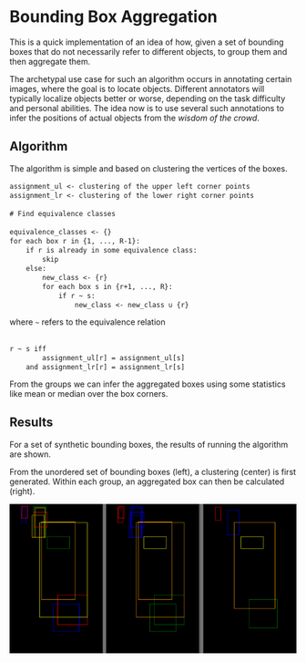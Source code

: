 # Bounding Box Aggregation

This is a quick implementation of an idea of how, given a set of bounding boxes that do not necessarily refer to different objects, to group them and then aggregate them.

The archetypal use case for such an algorithm occurs in annotating certain images, where the goal is to locate objects. Different annotators will typically localize objects better or worse, depending on the task difficulty and personal abilities. The idea now is to use several such annotations to infer the positions of actual objects from the _wisdom of the crowd_.

## Algorithm

The algorithm is simple and based on clustering the vertices of the boxes.

```
assignment_ul <- clustering of the upper left corner points
assignment_lr <- clustering of the lower right corner points

# Find equivalence classes

equivalence_classes <- {}
for each box r in {1, ..., R-1}:
    if r is already in some equivalence class:
        skip
    else:
        new_class <- {r}
        for each box s in {r+1, ..., R}:
            if r ~ s:
                new_class <- new_class ∪ {r}
```

where `~` refers to the equivalence relation
```

r ~ s iff
        assignment_ul[r] = assignment_ul[s] 
    and assignment_lr[r] = assignment_lr[s]

```

From the groups we can infer the aggregated boxes using some statistics like mean or median over the box corners.

## Results

For a set of synthetic bounding boxes, the results of running the algorithm are shown.

From the unordered set of bounding boxes (left), a clustering (center) is first generated. Within each group, an aggregated box can then be calculated (right).

![bounding boxes](images/bboxes.png "Bounding Boxes from Crowd")
